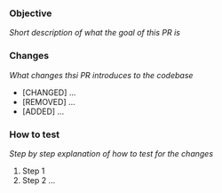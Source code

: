 ### Objective

_Short description of what the goal of this PR is_

### Changes

_What changes thsi PR introduces to the codebase_

- [CHANGED] ...
- [REMOVED] ...
- [ADDED]   ...

### How to test

_Step by step explanation of how to test for the changes_

1. Step 1
2. Step 2
...